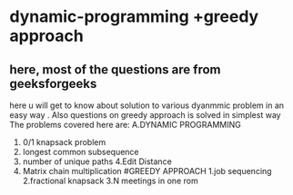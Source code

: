 # dynamic-programming +greedy approach
## here, most of the questions are from geeksforgeeks
here u will get to know  about solution to various dyanmmic problem in an easy way .
Also questions on greedy approach is solved in simplest way
The problems covered here are:
A.DYNAMIC PROGRAMMING
1. 0/1 knapsack problem
2. longest common subsequence
3. number of unique paths
4.Edit Distance
5. Matrix chain multiplication
#GREEDY APPROACH
1.job sequencing
2.fractional knapsack
3.N meetings in one rom
